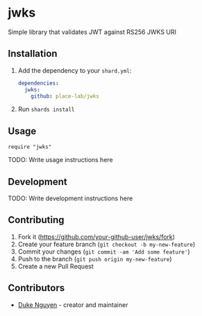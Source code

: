 # jwks

Simple library that validates JWT against RS256 JWKS URI

## Installation

1. Add the dependency to your `shard.yml`:

   ```yaml
   dependencies:
     jwks:
       github: place-lab/jwks
   ```

2. Run `shards install`

## Usage

```crystal
require "jwks"
```

TODO: Write usage instructions here

## Development

TODO: Write development instructions here

## Contributing

1. Fork it (<https://github.com/your-github-user/jwks/fork>)
2. Create your feature branch (`git checkout -b my-new-feature`)
3. Commit your changes (`git commit -am 'Add some feature'`)
4. Push to the branch (`git push origin my-new-feature`)
5. Create a new Pull Request

## Contributors

- [Duke Nguyen](https://github.com/dukeraphaelng) - creator and maintainer
